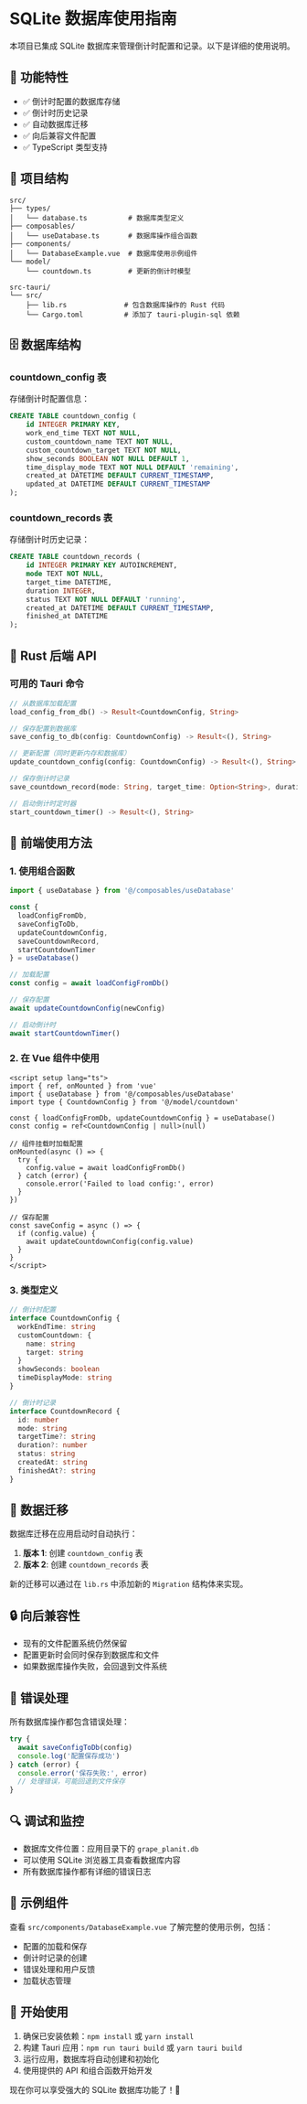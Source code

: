# SQLite 数据库使用指南

本项目已集成 SQLite 数据库来管理倒计时配置和记录。以下是详细的使用说明。

## 🚀 功能特性

- ✅ 倒计时配置的数据库存储
- ✅ 倒计时历史记录
- ✅ 自动数据库迁移
- ✅ 向后兼容文件配置
- ✅ TypeScript 类型支持

## 📁 项目结构

```
src/
├── types/
│   └── database.ts          # 数据库类型定义
├── composables/
│   └── useDatabase.ts       # 数据库操作组合函数
├── components/
│   └── DatabaseExample.vue  # 数据库使用示例组件
└── model/
    └── countdown.ts         # 更新的倒计时模型

src-tauri/
└── src/
    ├── lib.rs              # 包含数据库操作的 Rust 代码
    └── Cargo.toml          # 添加了 tauri-plugin-sql 依赖
```

## 🗄️ 数据库结构

### countdown_config 表
存储倒计时配置信息：

```sql
CREATE TABLE countdown_config (
    id INTEGER PRIMARY KEY,
    work_end_time TEXT NOT NULL,
    custom_countdown_name TEXT NOT NULL,
    custom_countdown_target TEXT NOT NULL,
    show_seconds BOOLEAN NOT NULL DEFAULT 1,
    time_display_mode TEXT NOT NULL DEFAULT 'remaining',
    created_at DATETIME DEFAULT CURRENT_TIMESTAMP,
    updated_at DATETIME DEFAULT CURRENT_TIMESTAMP
);
```

### countdown_records 表
存储倒计时历史记录：

```sql
CREATE TABLE countdown_records (
    id INTEGER PRIMARY KEY AUTOINCREMENT,
    mode TEXT NOT NULL,
    target_time DATETIME,
    duration INTEGER,
    status TEXT NOT NULL DEFAULT 'running',
    created_at DATETIME DEFAULT CURRENT_TIMESTAMP,
    finished_at DATETIME
);
```

## 🔧 Rust 后端 API

### 可用的 Tauri 命令

```rust
// 从数据库加载配置
load_config_from_db() -> Result<CountdownConfig, String>

// 保存配置到数据库
save_config_to_db(config: CountdownConfig) -> Result<(), String>

// 更新配置（同时更新内存和数据库）
update_countdown_config(config: CountdownConfig) -> Result<(), String>

// 保存倒计时记录
save_countdown_record(mode: String, target_time: Option<String>, duration: Option<i64>) -> Result<(), String>

// 启动倒计时定时器
start_countdown_timer() -> Result<(), String>
```

## 🎯 前端使用方法

### 1. 使用组合函数

```typescript
import { useDatabase } from '@/composables/useDatabase'

const {
  loadConfigFromDb,
  saveConfigToDb,
  updateCountdownConfig,
  saveCountdownRecord,
  startCountdownTimer
} = useDatabase()

// 加载配置
const config = await loadConfigFromDb()

// 保存配置
await updateCountdownConfig(newConfig)

// 启动倒计时
await startCountdownTimer()
```

### 2. 在 Vue 组件中使用

```vue
<script setup lang="ts">
import { ref, onMounted } from 'vue'
import { useDatabase } from '@/composables/useDatabase'
import type { CountdownConfig } from '@/model/countdown'

const { loadConfigFromDb, updateCountdownConfig } = useDatabase()
const config = ref<CountdownConfig | null>(null)

// 组件挂载时加载配置
onMounted(async () => {
  try {
    config.value = await loadConfigFromDb()
  } catch (error) {
    console.error('Failed to load config:', error)
  }
})

// 保存配置
const saveConfig = async () => {
  if (config.value) {
    await updateCountdownConfig(config.value)
  }
}
</script>
```

### 3. 类型定义

```typescript
// 倒计时配置
interface CountdownConfig {
  workEndTime: string
  customCountdown: {
    name: string
    target: string
  }
  showSeconds: boolean
  timeDisplayMode: string
}

// 倒计时记录
interface CountdownRecord {
  id: number
  mode: string
  targetTime?: string
  duration?: number
  status: string
  createdAt: string
  finishedAt?: string
}
```

## 🔄 数据迁移

数据库迁移在应用启动时自动执行：

1. **版本 1**: 创建 `countdown_config` 表
2. **版本 2**: 创建 `countdown_records` 表

新的迁移可以通过在 `lib.rs` 中添加新的 `Migration` 结构体来实现。

## 🔒 向后兼容性

- 现有的文件配置系统仍然保留
- 配置更新时会同时保存到数据库和文件
- 如果数据库操作失败，会回退到文件系统

## 🚨 错误处理

所有数据库操作都包含错误处理：

```typescript
try {
  await saveConfigToDb(config)
  console.log('配置保存成功')
} catch (error) {
  console.error('保存失败:', error)
  // 处理错误，可能回退到文件保存
}
```

## 🔍 调试和监控

- 数据库文件位置：应用目录下的 `grape_planit.db`
- 可以使用 SQLite 浏览器工具查看数据库内容
- 所有数据库操作都有详细的错误日志

## 📝 示例组件

查看 `src/components/DatabaseExample.vue` 了解完整的使用示例，包括：

- 配置的加载和保存
- 倒计时记录的创建
- 错误处理和用户反馈
- 加载状态管理

## 🎉 开始使用

1. 确保已安装依赖：`npm install` 或 `yarn install`
2. 构建 Tauri 应用：`npm run tauri build` 或 `yarn tauri build`
3. 运行应用，数据库将自动创建和初始化
4. 使用提供的 API 和组合函数开始开发

现在你可以享受强大的 SQLite 数据库功能了！🎊